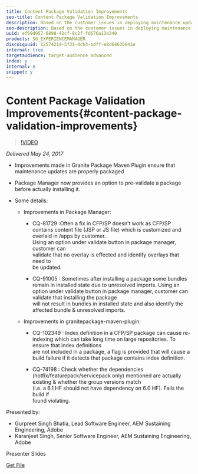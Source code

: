 ```yaml
---
title: Content Package Validation Improvements
seo-title: Content Package Validation Improvements
description: Based on the customer issues in deploying maintenance updates some improvements have been made in Granite Package Maven Plugin & AEM Package Manager.
seo-description: Based on the customer issues in deploying maintenance updates some improvements have been made in Granite Package Maven Plugin & AEM Package Manager.
uuid: ef69d957-6898-42cf-8c2f-fd676a13a340
products: SG_EXPERIENCEMANAGER
discoiquuid: 12574219-5f31-4cb3-bdff-e8d64636841e
internal: true
targetaudience: target-audience advanced
index: y
internal: n
snippet: y
---
```


# Content Package Validation Improvements{#content-package-validation-improvements}

>[!VIDEO](https://video.tv.adobe.com/v/19656/?quality=9)

*Delivered May 24, 2017*

* Improvements made in Granite Package Maven Plugin ensure that maintenance updates are properly packaged
* Package Manager now provides an option to pre-validate a package before actually installing it.
* Some details:

    * Improvements in Package Manager:

        * CQ-81729 :Often a fix in CFP/SP doesn’t work as CFP/SP contains content file (JSP or JS file) which is customized and overlaid in /apps by customer.  
          Using an option under validate button in package manager, customer can  
          validate that no overlay is effected and identify overlays that need to  
          be updated.
        
        * CQ-91005 : Sometimes after installing a package some bundles remain in installed state due to unresolved imports. Using an option under validate button in package manager, customer can validate that installing the package  
          will not result in bundles in installed state and also identify the  
          affected bundle & unresolved imports.

    * Improvements in granitepackage-maven-plugin:

        * CQ-102349 : Index definition in a CFP/SP package can cause re-indexing which can take long time on large repositories. To ensure that index definitions  
          are not included in a package, a flag is provided that will cause a  
          build failure if it detects that package contains index definition.   
        
        * CQ-74198 : Check whether the dependencies (hotfix/featurepack/servicepack only) mentioned are actually existing & whether the group versions match  
          (i.e. a 6.1 HF should not have dependency on 6.0 HF). Fails the build if  
          found violating.

Presented by:

* Gurpreet Singh Bhatia, Lead Software Engineer, AEM Sustaining Engineering, Adobe
* Karanjeet Singh, Senior Software Engineer, AEM Sustaining Engineering, Adobe

Presenter Slides

[Get File](assets/granite-gems-content-package-validation-improvements05242017.pdf)
